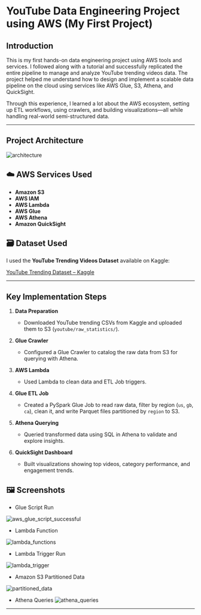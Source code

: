 #  YouTube Data Engineering Project using AWS (My First Project)

##  Introduction

This is my first hands-on data engineering project using AWS tools and services. I followed along with a tutorial and successfully replicated the entire pipeline to manage and analyze YouTube trending videos data. The project helped me understand how to design and implement a scalable data pipeline on the cloud using services like AWS Glue, S3, Athena, and QuickSight.

Through this experience, I learned a lot about the AWS ecosystem, setting up ETL workflows, using crawlers, and building visualizations—all while handling real-world semi-structured data.

---

## Project Architecture
![architecture](https://github.com/user-attachments/assets/93c20ad8-18fd-4fa2-a6b4-58c4ad236e18)


## ☁️ AWS Services Used
- **Amazon S3**
- **AWS IAM**
- **AWS Lambda**
- **AWS Glue**
- **AWS Athena**
- **Amazon QuickSight**


## 🗃️ Dataset Used

I used the **YouTube Trending Videos Dataset** available on Kaggle:

[YouTube Trending Dataset – Kaggle](https://www.kaggle.com/datasets/datasnaek/youtube-new)

---

##  Key Implementation Steps

1. **Data Preparation**  
   - Downloaded YouTube trending CSVs from Kaggle and uploaded them to S3 (`youtube/raw_statistics/`).

2. **Glue Crawler**  
   - Configured a Glue Crawler to catalog the raw data from S3 for querying with Athena.

3. **AWS Lambda**  
   - Used Lambda to clean data and ETL Job triggers.

4. **Glue ETL Job**  
   - Created a PySpark Glue Job to read raw data, filter by region (`us`, `gb`, `ca`), clean it, and write Parquet files partitioned by `region` to S3.

5. **Athena Querying**  
   - Queried transformed data using SQL in Athena to validate and explore insights.

6. **QuickSight Dashboard**  
   - Built visualizations showing top videos, category performance, and engagement trends.


## 🖼️ Screenshots

- Glue Script Run

![aws_glue_script_successful](https://github.com/user-attachments/assets/0c330dda-720a-4585-8e92-2fdeb2882fca)

- Lambda Function 

![lambda_functions](https://github.com/user-attachments/assets/8c127c63-2117-419f-a368-c1f04def37cb)
  
- Lambda Trigger Run

![lambda_trigger](https://github.com/user-attachments/assets/6bdbecc1-c793-4ece-85d9-cae5759e2607)

- Amazon S3 Partitioned Data

![partitioned_data](https://github.com/user-attachments/assets/c43d21b2-076f-4ff2-919f-a14e17d61906)

- Athena Queries
![athena_queries](https://github.com/user-attachments/assets/2e0356ce-50b9-4b31-be71-014c3d62625c)

---
